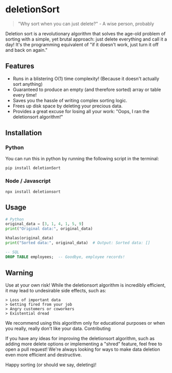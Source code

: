 # deletionSort

> "Why sort when you can just delete?" - A wise person, probably

Deletion sort is a revolutionary algorithm that solves the age-old problem of sorting with a simple, yet brutal approach: just delete everything and call it a day! It's the programming equivalent of "if it doesn't work, just turn it off and back on again."

## Features

- Runs in a blistering O(1) time complexity! (Because it doesn't actually sort anything)
- Guaranteed to produce an empty (and therefore sorted) array or table every time!
- Saves you the hassle of writing complex sorting logic.
- Frees up disk space by deleting your precious data.
- Provides a great excuse for losing all your work: "Oops, I ran the deletionsort algorithm!"

## Installation
### Python
You can run this in python by running the following script in the terminal:
```shell
pip install deletionSort
```

### Node / Javascript
```shell
npx install deletionsort
```

## Usage

```python
# Python
original_data = [3, 1, 4, 1, 5, 9]
print("Original data:", original_data)

khalas(original_data)
print("Sorted data:", original_data)  # Output: Sorted data: []
```
```sql
-- SQL
DROP TABLE employees;  -- Goodbye, employee records!
```
## Warning

Use at your own risk! While the deletionsort algorithm is incredibly efficient, it may lead to undesirable side effects, such as:

    > Loss of important data
    > Getting fired from your job
    > Angry customers or coworkers
    > Existential dread



We recommend using this algorithm only for educational purposes or when you really, really don't like your data.
Contributing

If you have any ideas for improving the deletionsort algorithm, such as adding more delete options or implementing a "shred" feature, feel free to open a pull request! We're always looking for ways to make data deletion even more efficient and destructive.

Happy sorting (or should we say, deleting)!
